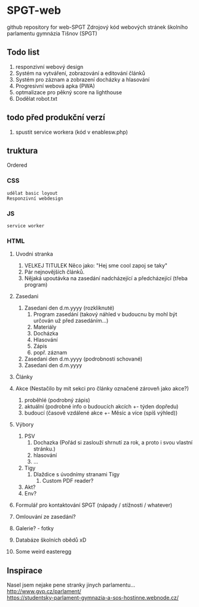 # SPGT-web
github repository for web-SPGT
Zdrojový kód webových stránek školního parlamentu gymnázia Tišnov (SPGT)

## Todo list
1. responzivní webový design
1. Systém na vytváření, zobrazování a editování článků
1. Systém pro záznam a zobrazení docházky a hlasování
1. Progresivní webová apka (PWA)
1. optmalizace pro pěkný score na lighthouse
1. Dodělat robot.txt

## todo před produkční verzí
1. spustit service workera (kód v enablesw.php)

## truktura
Ordered

### CSS

    udělat basic loyout
    Responzivní webdesign

### JS

    service worker

### HTML

1. Uvodni stranka
   1. VELKEJ TITULEK Něco jako: "Hej sme cool zapoj se taky"
   1. Pár nejnovějších článků.
   1. Nějaká upoutávka na zasedání nadcházející a předcházející (třeba program)

1. Zasedani
   1. Zasedani den d.m.yyyy (rozkliknuté)
      1. Program zasedání (takový náhled v budoucnu by mohl být určován už před zasedáním...)
      1. Materiály
      1. Docházka
      1. Hlasování
      1. Zápis
      1. popř. záznam
   1. Zasedani den d.m.yyyy (podrobnosti schované)
   1. Zasedani den d.m.yyyy
1. Články
1. Akce (Nestačilo by mít sekci pro články označené zároveň jako akce?)
   1. proběhlé (podrobný zápis)
   1. aktuální (podrobné info o budoucích akcích +- týden dopředu)
   1. budoucí (časově vzdálené akce +- Měsíc a více (spíš výhled))

1. Výbory
   1. PSV
      1. Dochazka (Pořád si zaslouží shrnutí za rok, a proto i svou vlastní stránku.)
      1. hlasování
      1. ...
   1. Tigy
      1. Dlaždice s úvodnímy stranami Tigy
         1. Custom PDF reader?
   1. Akt?
   1. Env?
1. Formulář pro kontaktování SPGT (nápady / stížnosti / whatever)
1. Omlouvání ze zasedání?
1. Galerie? - fotky
1. Databáze školních obědů xD
1. Some weird easteregg

## Inspirace
Nasel jsem nejake pene stranky jinych parlamentu...\
<http://www.gvp.cz/parlament/>\
<https://studentsky-parlament-gymnazia-a-sos-hostinne.webnode.cz/>

